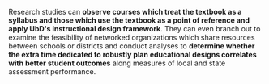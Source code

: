 Research studies can **observe courses which treat the textbook as a syllabus and those which use the textbook as a point of reference and apply UbD's instructional design framework**. They can even branch out to examine the feasibility of networked organizations which share resources between schools or districts and conduct analyses to **determine whether the extra time dedicated to robustly plan educational designs correlates with better student outcomes** along measures of local and state assessment performance.